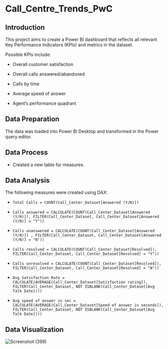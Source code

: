 # Call_Centre_Trends_PwC
## Introduction
This project aims to create a Power BI dashboard that reflects all relevant Key Performance Indicators (KPIs) and metrics in the dataset. 

Possible KPIs include:

- Overall customer satisfaction

- Overall calls answered/abandoned

- Calls by time

- Average speed of answer

- Agent’s performance quadrant
## Data Preparation
The data was loaded into Power BI Desktop and transformed in the Power query editor. 
## Data Process
- Created a new table for measures.
## Data Analysis
The following measures were created using DAX:
-     Total Calls = COUNT(Call_Center_Dataset[Answered (Y/N)]) 
-     Calls answered = CALCULATE(COUNT(Call_Center_Dataset[Answered (Y/N)]), FILTER(Call_Center_Dataset, Call_Center_Dataset[Answered (Y/N)] = "Y"))
-     Calls unanswered = CALCULATE(COUNT(Call_Center_Dataset[Answered (Y/N)]) , FILTER(Call_Center_Dataset, Call_Center_Dataset[Answered (Y/N)] = "N"))
-     Calls resolved = CALCULATE(COUNT(Call_Center_Dataset[Resolved]), FILTER(Call_Center_Dataset, Call_Center_Dataset[Resolved] = "Y"))
-     Calls unresolved = CALCULATE(COUNT(Call_Center_Dataset[Resolved]), FILTER(Call_Center_Dataset, Call_Center_Dataset[Resolved] = "N"))
-     Avg Satisfaction Rate = CALCULATE(AVERAGE(Call_Center_Dataset[Satisfaction rating]), FILTER(Call_Center_Dataset, NOT ISBLANK(Call_Center_Dataset[Avg Talk Date])))
-     Avg speed of answer in sec = CALCULATE(AVERAGE(Call_Center_Dataset[Speed of answer in seconds]), FILTER(Call_Center_Dataset, NOT ISBLANK(Call_Center_Dataset[Avg Talk Date])))
## Data Visualization
![Screenshot (399)](https://github.com/SorathF/PWC_Call_Centre_Trends/assets/154694595/665c14e1-c15f-4660-8e94-e4557456611d)
